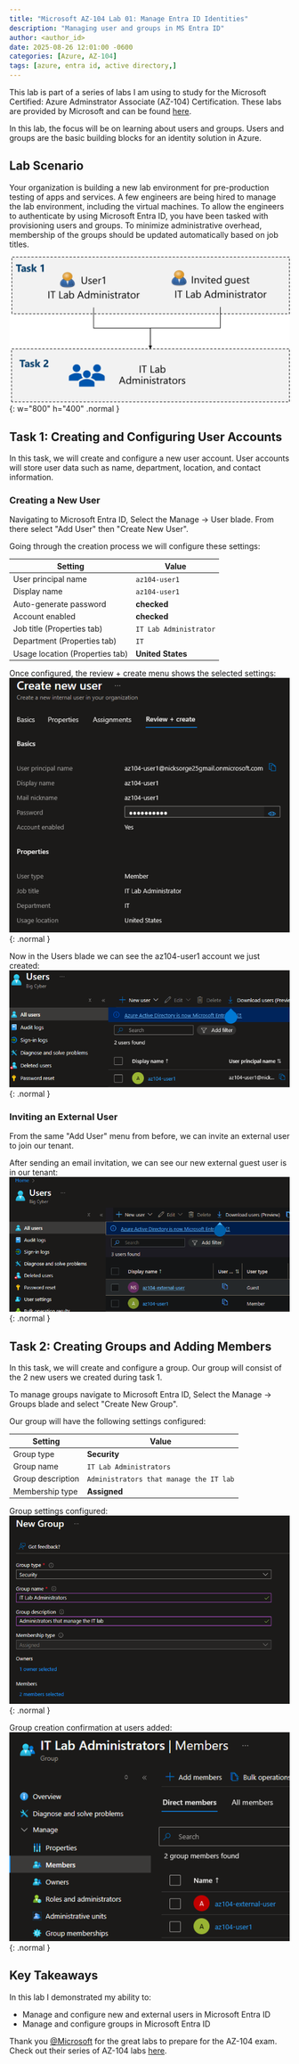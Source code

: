 ```yaml
---
title: "Microsoft AZ-104 Lab 01: Manage Entra ID Identities"
description: "Managing user and groups in MS Entra ID"
author: <author_id>
date: 2025-08-26 12:01:00 -0600
categories: [Azure, AZ-104]
tags: [azure, entra id, active directory,]
---
```


This lab is part of a series of labs I am using to study for the Microsoft Certified: Azure Adminstrator Associate (AZ-104) Certification. These labs are provided by Microsoft and can be found [here](https://github.com/MicrosoftLearning/AZ-104-MicrosoftAzureAdministrator/tree/master/Instructions/Labs).  

In this lab, the focus will be on learning about users and groups. Users and groups are the basic building blocks for an identity solution in Azure.

## Lab Scenario

Your organization is building a new lab environment for pre-production testing of apps and services. A few engineers are being hired to manage the lab environment, including the virtual machines. To allow the engineers to authenticate by using Microsoft Entra ID, you have been tasked with provisioning users and groups. To minimize administrative overhead, membership of the groups should be updated automatically based on job titles.

![Screenshot](/assets/img/content/az-104/az104-lab01-architecture.png){: w="800" h="400" .normal }

## Task 1: Creating and Configuring User Accounts

In this task, we will create and configure a new user account. User accounts will store user data such as name, department, location, and contact information.

### Creating a New User

Navigating to Microsoft Entra ID, Select the Manage -> User blade. From there select "Add User" then "Create New User".  

Going through the creation process we will configure these settings:  

| Setting                         | Value                  |
| ------------------------------- | ---------------------- |
| User principal name             | `az104-user1`          |
| Display name                    | `az104-user1`          |
| Auto-generate password          | **checked**            |
| Account enabled                 | **checked**            |
| Job title (Properties tab)      | `IT Lab Administrator` |
| Department (Properties tab)     | `IT`                   |
| Usage location (Properties tab) | **United States**      |
  
Once configured, the review + create menu shows the selected settings:  
![Screenshot](/assets/img/content/az-104/az104-lab01-new-user.PNG){: .normal }  


Now in the Users blade we can see the az104-user1 account we just created:  
![Screenshot](/assets/img/content/az-104/az104-lab01-user-confirm.PNG){: .normal }  

### Inviting an External User

From the same "Add User" menu from before, we can invite an external user to join our tenant.  

After sending an email invitation, we can see our new external guest user is in our tenant:
![Screenshot](/assets/img/content/az-104/az104-lab01-external-user.PNG){: .normal }

## Task 2: Creating Groups and Adding Members

In this task, we will create and configure a group. Our group will consist of the 2 new users we created during task 1.  

To manage groups navigate to Microsoft Entra ID, Select the Manage -> Groups blade and select "Create New Group".  

Our group will have the following settings configured:

| Setting           | Value                                   |
| ----------------- | --------------------------------------- |
| Group type        | **Security**                            |
| Group name        | `IT Lab Administrators`                 |
| Group description | `Administrators that manage the IT lab` |
| Membership type   | **Assigned**                            |
  
Group settings configured:
![Screenshot](/assets/img/content/az-104/az104-lab01-new-group.PNG){: .normal }

Group creation confirmation at users added:
![Screenshot](/assets/img/content/az-104/az104-lab01-group-members.PNG){: .normal }

## Key Takeaways

In this lab I demonstrated my ability to:
- Manage and configure new and external users in Microsoft Entra ID
- Manage and configure groups in Microsoft Entra ID

Thank you [@Microsoft](https://x.com/microsoft) for the great labs to prepare for the AZ-104 exam. Check out their series of AZ-104 labs [here](https://github.com/MicrosoftLearning/AZ-104-MicrosoftAzureAdministrator/tree/master/Instructions/Labs).
